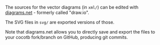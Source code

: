 The sources for the vector diagrams (in `xml/`) can be edited with
[diagrams.net](https://app.diagrams.net/) - formerly called "draw.io".

The SVG files in `svg/` are exported versions of those.

Note that diagrams.net allows you to directly save and export the files
to your cocotb fork/branch on GitHub, producing git commits.
